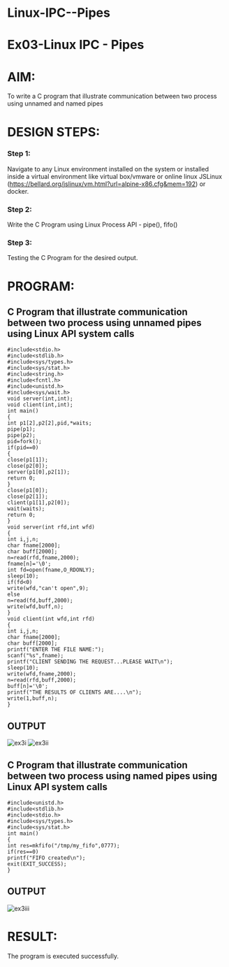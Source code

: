 # Linux-IPC--Pipes


# Ex03-Linux IPC - Pipes

# AIM:
To write a C program that illustrate communication between two process using unnamed and named pipes

# DESIGN STEPS:

### Step 1:

Navigate to any Linux environment installed on the system or installed inside a virtual environment like virtual box/vmware or online linux JSLinux (https://bellard.org/jslinux/vm.html?url=alpine-x86.cfg&mem=192) or docker.

### Step 2:

Write the C Program using Linux Process API - pipe(), fifo()

### Step 3:

Testing the C Program for the desired output. 

# PROGRAM:
## C Program that illustrate communication between two process using unnamed pipes using Linux API system calls

```
#include<stdio.h>
#include<stdlib.h>
#include<sys/types.h>
#include<sys/stat.h>
#include<string.h>
#include<fcntl.h>
#include<unistd.h>
#include<sys/wait.h>
void server(int,int);
void client(int,int);
int main()
{
int p1[2],p2[2],pid,*waits;
pipe(p1);
pipe(p2);
pid=fork();
if(pid==0)
{
close(p1[1]);
close(p2[0]);
server(p1[0],p2[1]);
return 0;
}
close(p1[0]);
close(p2[1]);
client(p1[1],p2[0]);
wait(waits);
return 0;
}
void server(int rfd,int wfd)
{
int i,j,n;
char fname[2000];
char buff[2000];
n=read(rfd,fname,2000);
fname[n]='\0';
int fd=open(fname,O_RDONLY);
sleep(10);
if(fd<0)
write(wfd,"can't open",9);
else
n=read(fd,buff,2000);
write(wfd,buff,n);
}
void client(int wfd,int rfd)
{
int i,j,n;
char fname[2000];
char buff[2000];
printf("ENTER THE FILE NAME:");
scanf("%s",fname);
printf("CLIENT SENDING THE REQUEST...PLEASE WAIT\n");
sleep(10);
write(wfd,fname,2000);
n=read(rfd,buff,2000);
buff[n]='\0';
printf("THE RESULTS OF CLIENTS ARE....\n");
write(1,buff,n);
}
```



## OUTPUT
![ex3i](https://github.com/user-attachments/assets/4a806217-d5db-4a95-b5ad-05ed9a3c85d6)
![ex3ii](https://github.com/user-attachments/assets/012ef26e-f942-4563-a938-11743fa72711)


## C Program that illustrate communication between two process using named pipes using Linux API system calls

```
#include<unistd.h>
#include<stdlib.h>
#include<stdio.h>
#include<sys/types.h>
#include<sys/stat.h>
int main()
{
int res=mkfifo("/tmp/my_fifo",0777);
if(res==0)
printf("FIFO created\n");
exit(EXIT_SUCCESS);
}
```



## OUTPUT
![ex3iii](https://github.com/user-attachments/assets/2b3751e8-af78-4926-8a43-3f7509ffeb3a)


# RESULT:
The program is executed successfully.
